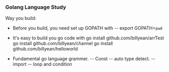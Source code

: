 ### Golang Language Study

Way you build:
- Before you build, you need set up GOPATH with
-- export GOPATH=`pwd`
- It's easy to build you go code with
go install github.com/billyean/arrTest
go install github.com/billyean/channel
go install github.com/billyean/helloworld

- Fundamental go language grammer.
-- Const
-- auto type detect.
-- import
-- loop and condition
